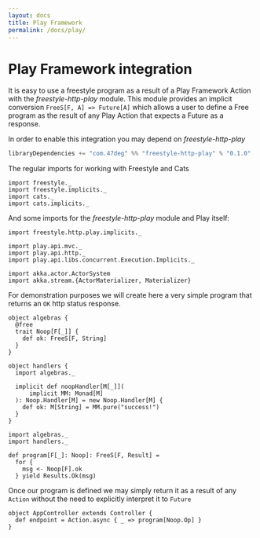 ```yaml
---
layout: docs
title: Play Framework
permalink: /docs/play/
---
```


# Play Framework integration

It is easy to use a freestyle program as a result of a Play Framework Action with the _freestyle-http-play_ module. This module provides an implicit conversion `FreeS[F, A] => Future[A]` which allows a user to define a Free program as the result of any Play Action that expects a Future as a response.

In order to enable this integration you may depend on _freestyle-http-play_

```scala
libraryDependencies += "com.47deg" %% "freestyle-http-play" % "0.1.0"
```

The regular imports for working with Freestyle and Cats

```tut:silent
import freestyle._
import freestyle.implicits._
import cats._
import cats.implicits._
```

And some imports for the _freestyle-http-play_ module and Play itself:

```tut:silent
import freestyle.http.play.implicits._

import play.api.mvc._
import play.api.http._
import play.api.libs.concurrent.Execution.Implicits._

import akka.actor.ActorSystem
import akka.stream.{ActorMaterializer, Materializer}
```

For demonstration purposes we will create here a very simple program that returns an `OK` http status response.

```tut:book
object algebras {
  @free
  trait Noop[F[_]] {
    def ok: FreeS[F, String]
  }
}

object handlers {
  import algebras._

  implicit def noopHandler[M[_]](
      implicit MM: Monad[M]
  ): Noop.Handler[M] = new Noop.Handler[M] {
    def ok: M[String] = MM.pure("success!")
  }
}

import algebras._
import handlers._

def program[F[_]: Noop]: FreeS[F, Result] =
  for {
    msg <- Noop[F].ok
  } yield Results.Ok(msg)
```

Once our program is defined we may simply return it as a result of any `Action` without the need to explicitly interpret it to `Future`

```tut:silent
object AppController extends Controller {
  def endpoint = Action.async { _ => program[Noop.Op] }
}
```
